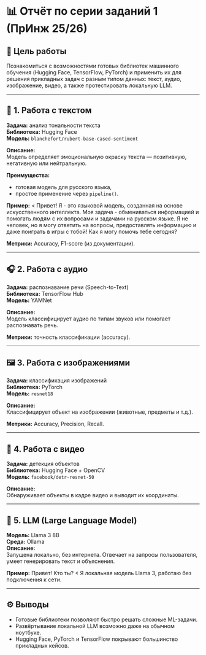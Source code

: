 # 📊 Отчёт по серии заданий 1 (ПрИнж 25/26)

## 🎯 Цель работы
Познакомиться с возможностями готовых библиотек машинного обучения (Hugging Face, TensorFlow, PyTorch) и применить их для решения прикладных задач с разным типом данных: текст, аудио, изображение, видео, а также протестировать локальную LLM.

---

## 🧠 1. Работа с текстом
**Задача:** анализ тональности текста  
**Библиотека:** Hugging Face  
**Модель:** `blanchefort/rubert-base-cased-sentiment`

**Описание:**  
Модель определяет эмоциональную окраску текста — позитивную, негативную или нейтральную.

**Преимущества:**  
- готовая модель для русского языка,  
- простое применение через `pipeline()`.

**Пример:**
< Привет! Я - это языковой модель, созданная на основе искусственного интеллекта. Моя задача - 
обмениваться информацией и помогать людям с их вопросами и задачами на русском языке. Я не 
человек, но я могу ответить на вопросы, предоставлять информацию и даже поиграть в игры с тобой! 
Как я могу помочь тебе сегодня?


**Метрики:** Accuracy, F1-score (из документации).

---

## 🎧 2. Работа с аудио
**Задача:** распознавание речи (Speech-to-Text)  
**Библиотека:** TensorFlow Hub  
**Модель:** YAMNet

**Описание:**  
Модель классифицирует аудио по типам звуков или помогает распознавать речь.

**Метрики:** точность классификации (accuracy).

---

## 🖼️ 3. Работа с изображениями
**Задача:** классификация изображений  
**Библиотека:** PyTorch  
**Модель:** `resnet18`

**Описание:**  
Классифицирует объект на изображении (животные, предметы и т.д.).

**Метрики:** Accuracy, Precision, Recall.

---

## 🎥 4. Работа с видео
**Задача:** детекция объектов  
**Библиотека:** Hugging Face + OpenCV  
**Модель:** `facebook/detr-resnet-50`

**Описание:**  
Обнаруживает объекты в кадре видео и выводит их координаты.

---

## 💬 5. LLM (Large Language Model)
**Модель:** Llama 3 8B  
**Среда:** Ollama  
**Описание:**  
Запущена локально, без интернета. Отвечает на запросы пользователя, умеет генерировать текст и объяснения.

**Пример:**
Привет! Кто ты?
< Я локальная модель Llama 3, работаю без подключения к сети.


---

## ⚙️ Выводы
- Готовые библиотеки позволяют быстро решать сложные ML-задачи.  
- Развёртывание локальной LLM возможно даже на обычном ноутбуке.  
- Hugging Face, PyTorch и TensorFlow покрывают большинство прикладных кейсов.  
